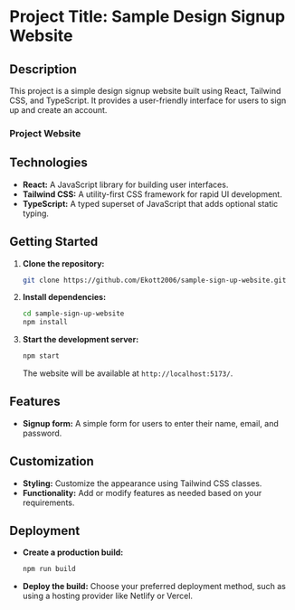 # **Project Title:** Sample Design Signup Website

## Description

This project is a simple design signup website built using React, Tailwind CSS, and TypeScript. It provides a user-friendly interface for users to sign up and create an account.

### Project Website


## Technologies

* **React:** A JavaScript library for building user interfaces.
* **Tailwind CSS:** A utility-first CSS framework for rapid UI development.
* **TypeScript:** A typed superset of JavaScript that adds optional static typing.

## Getting Started

1. **Clone the repository:**

   ```bash
   git clone https://github.com/Ekott2006/sample-sign-up-website.git
   ```

2. **Install dependencies:**

   ```bash
   cd sample-sign-up-website
   npm install
   ```

3. **Start the development server:**

   ```bash
   npm start
   ```

   The website will be available at `http://localhost:5173/`.

## Features

* **Signup form:** A simple form for users to enter their name, email, and password.

## Customization

* **Styling:** Customize the appearance using Tailwind CSS classes.
* **Functionality:** Add or modify features as needed based on your requirements.

## Deployment

* **Create a production build:**

   ```bash
   npm run build
   ```

* **Deploy the build:**
   Choose your preferred deployment method, such as using a hosting provider like Netlify or Vercel.
